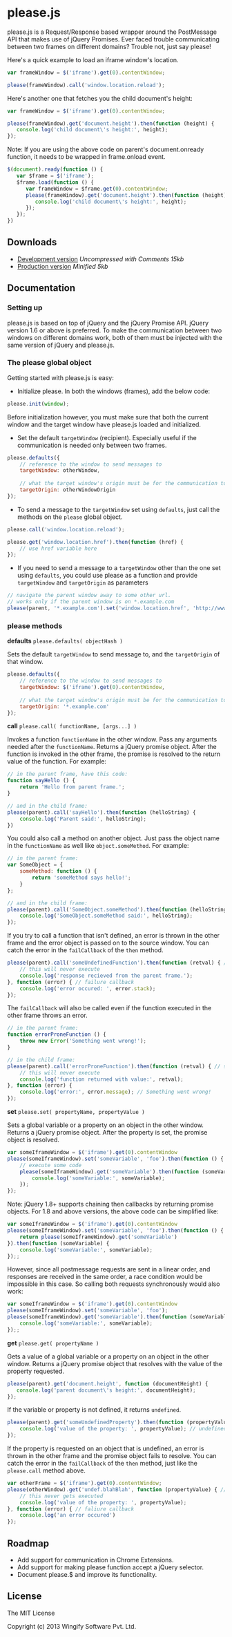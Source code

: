 # please.js 

please.js is a Request/Response based wrapper around the PostMessage API that makes use of jQuery Promises. Ever faced trouble communicating between two frames on different domains? Trouble not, just say please!

Here's a quick example to load an iframe window's location.
```javascript
var frameWindow = $('iframe').get(0).contentWindow;

please(frameWindow).call('window.location.reload');
```


Here's another one that fetches you the child document's height:
```javascript
var frameWindow = $('iframe').get(0).contentWindow;

please(frameWindow).get('document.height').then(function (height) {
   console.log('child document\'s height:', height);
});
```

Note: If you are using the above code on parent's document.onready function, it needs to be wrapped in frame.onload event.

```javascript
$(document).ready(function () {
   var $frame = $('iframe');
   $frame.load(function () {
      var frameWindow = $frame.get(0).contentWindow;
      please(frameWindow).get('document.height').then(function (height) {
         console.log('child document\'s height:', height);
      });
   });
})
```

## Downloads

  * [Development version](https://github.com/wingify/please.js/blob/master/please.js) *Uncompressed with Comments 15kb*
  * [Production version](https://github.com/wingify/please.js/blob/master/please.min.js) *Minified 5kb*

## Documentation

### Setting up

please.js is based on top of jQuery and the jQuery Promise API. jQuery version 1.6 or above is preferred. To make the communication between two windows on different domains work, both of them must be injected with the same version of jQuery and please.js.

### The please global object

Getting started with please.js is easy:

* Initialize please. In both the windows (frames), add the below code:

```javascript
please.init(window);
```

Before initialization however, you must make sure that both the current window and the  target window have please.js loaded and initialized.

<!-- todo: add handshake code for please.js -->

* Set the default `targetWindow` (recipient). Especially useful if the communication is needed only between two frames.

```javascript
please.defaults({
    // reference to the window to send messages to
    targetWindow: otherWindow,
    
    // what the target window's origin must be for the communication to facilitate
    targetOrigin: otherWindowOrigin 
});
```

* To send a message to the `targetWindow` set using `defaults`, just call the methods on the `please` global object.

```javascript
please.call('window.location.reload');
```
```javascript
please.get('window.location.href').then(function (href) {
    // use href variable here
});
```

* If you need to send a message to a `targetWindow` other than the one set using `defaults`, you could use please as a function and provide `targetWindow` and `targetOrigin` as parameters

```javascript
// navigate the parent window away to some other url.
// works only if the parent window is on *.example.com
please(parent, '*.example.com').set('window.location.href', 'http://www.google.com');
```

### please methods

**defaults** `please.defaults( objectHash )`

Sets the default `targetWindow` to send message to, and the `targetOrigin` of that window.
```javascript
please.defaults({
    // reference to the window to send messages to
    targetWindow: $('iframe').get(0).contentWindow,
    
    // what the target window's origin must be for the communication to facilitate
    targetOrigin: '*.example.com'
});
```

**call** `please.call( functionName, [args...] )`

Invokes a function `functionName` in the other window. Pass any arguments needed after the `functionName`. Returns a jQuery promise object. After the function is invoked in the other frame, the promise is resolved to the return value of the function. For example:

```javascript
// in the parent frame, have this code:
function sayHello () {
    return 'Hello from parent frame.';
}
```
```javascript
// and in the child frame:
please(parent).call('sayHello').then(function (helloString) {
    console.log('Parent said:', helloString);
})
```

You could also call a method on another object. Just pass the object name in the `functionName` as well like `object.someMethod`. For example:

```javascript
// in the parent frame:
var SomeObject = {
    someMethod: function () {
        return 'someMethod says hello!';
    }
};
```
```javascript
// and in the child frame:
please(parent).call('SomeObject.someMethod').then(function (helloString) {
    console.log('SomeObject.someMethod said:', helloString);
});
```

If you try to call a function that isn't defined, an error is thrown in the other frame and the error object is passed on to the source window. You can catch the error in the `failCallback` of the `then` method.

```javascript
please(parent).call('someUndefinedFunction').then(function (retval) { // success callback
    // this will never execute
    console.log('response recieved from the parent frame.');
}, function (error) { // failure callback
    console.log('error occured: ', error.stack);
});
```
The `failCallback` will also be called even if the function executed in the other frame throws an error.
```javascript
// in the parent frame:
function errorProneFunction () {
    throw new Error('Something went wrong!');
}
```
```javascript
// in the child frame:
please(parent).call('errorProneFunction').then(function (retval) { // success callback
    // this will never execute
    console.log('function returned with value:', retval);
}, function (error) {
    console.log('error:', error.message); // Something went wrong!
});
```

**set** `please.set( propertyName, propertyValue )`

Sets a global variable or a property on an object in the other window. Returns a jQuery promise object. After the property is set, the promise object is resolved.

```javascript
var someIframeWindow = $('iframe').get(0).contentWindow
please(someIframeWindow).set('someVariable', 'foo').then(function () {
    // execute some code
    please(someIframeWindow).get('someVariable').then(function (someVariable) {
        console.log('someVariable:', someVariable);
    });
});
```
Note: jQuery 1.8+ supports chaining then callbacks by returning promise objects. For 1.8 and above versions, the above code can be simplified like:

```javascript
var someIframeWindow = $('iframe').get(0).contentWindow
please(someIframeWindow).set('someVariable', 'foo').then(function () {
    return please(someIframeWindow).get('someVariable')
}).then(function (someVariable) {
    console.log('someVariable:', someVariable);
});;
```

However, since all postmessage requests are sent in a linear order, and responses are received in the same order, a race condition would be impossible in this case. So calling both requests synchronously would also work:

```javascript
var someIframeWindow = $('iframe').get(0).contentWindow
please(someIframeWindow).set('someVariable', 'foo');
please(someIframeWindow).get('someVariable').then(function (someVariable) {
    console.log('someVariable:', someVariable);
});;
```

**get** `please.get( propertyName )`

Gets a value of a global variable or a property on an object in the other window. Returns a jQuery promise object that resolves with the value of the property requested.

```javascript
please(parent).get('document.height', function (documentHeight) {
   console.log('parent document\'s height:', documentHeight);
});
```

If the variable or property is not defined, it returns `undefined`.
```javascript
please(parent).get('someUndefinedProperty').then(function (propertyValue) {
    console.log('value of the property: ', propertyValue); // undefined
});
```

If the property is requested on an object that is undefined, an error is thrown in the other frame and the promise object fails to resolve. You can catch the error in the `failCallback` of the `then` method, just like the `please.call` method above.

```javascript
var otherFrame = $('iframe').get(0).contentWindow;
please(otherWindow).get('undef.blahBlah', function (propertyValue) { // success callback
    // this never gets executed
    console.log('value of the property: ', propertyValue);
}, function (error) { // faliure callback
    console.log('an error occured')
});
```

## Roadmap

* Add support for communication in Chrome Extensions.
* Add support for making please function accept a jQuery selector.
* Document please.$ and improve its functionality.

## License

The MIT License

Copyright (c) 2013 Wingify Software Pvt. Ltd.
